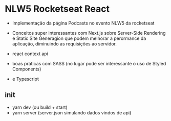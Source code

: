 # NLW5 Rocketseat React
- Implementação da página Podcasts no evento NLW5 da rocketseat

- Conceitos super interessantes com Next.js sobre Server-Side Rendering e Static Site Generagion que podem melhorar a perormance da aplicação, diminuindo as requisições ao servidor.
- react context api

- boas práticas com SASS (no lugar pode ser interessante o uso de Styled Components) 
- e Typescript

## init
- yarn dev (ou build + start)
- yarn server (server.json simulando dados vindos de api)